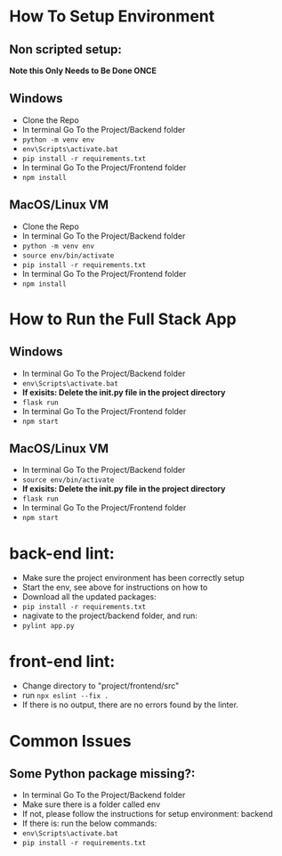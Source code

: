 # How To Setup Environment
## Non scripted setup:
**Note this Only Needs to Be Done ONCE**
## Windows
- Clone the Repo 
- In terminal Go To the Project/Backend folder
- `python -m venv env`
- `env\Scripts\activate.bat`
- `pip install -r requirements.txt`
- In terminal Go To the Project/Frontend folder
- `npm install`

## MacOS/Linux VM
- Clone the Repo 
- In terminal Go To the Project/Backend folder
- `python -m venv env`
- `source env/bin/activate`
- `pip install -r requirements.txt`
- In terminal Go To the Project/Frontend folder
- `npm install`

# How to Run the Full Stack App
## Windows
- In terminal Go To the Project/Backend folder
- `env\Scripts\activate.bat`
- **If exisits: Delete the __init__.py file in the project directory**
- `flask run`
- In terminal Go To the Project/Frontend folder
- `npm start`

## MacOS/Linux VM
- In terminal Go To the Project/Backend folder
- `source env/bin/activate`
- **If exisits: Delete the __init__.py file in the project directory**
- `flask run`
- In terminal Go To the Project/Frontend folder
- `npm start`


# back-end lint:
- Make sure the project environment has been correctly setup
- Start the env, see above for instructions on how to
- Download all the updated packages: 
- `pip install -r requirements.txt`
- nagivate to the project/backend folder, and run: 
- `pylint app.py`

# front-end lint:
- Change directory to "project/frontend/src"
- run `npx eslint --fix .`
- If there is no output, there are no errors found by the linter.

# Common Issues
## Some Python package missing?:
- In terminal Go To the Project/Backend folder
- Make sure there is a folder called env
- If not, please follow the instructions for setup environment: backend
- If there is: run the below commands:
- `env\Scripts\activate.bat`
- `pip install -r requirements.txt`
